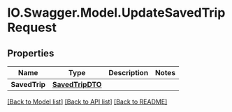 # IO.Swagger.Model.UpdateSavedTripRequest
## Properties

Name | Type | Description | Notes
------------ | ------------- | ------------- | -------------
**SavedTrip** | [**SavedTripDTO**](SavedTripDTO.md) |  | 

[[Back to Model list]](../README.md#documentation-for-models) [[Back to API list]](../README.md#documentation-for-api-endpoints) [[Back to README]](../README.md)

